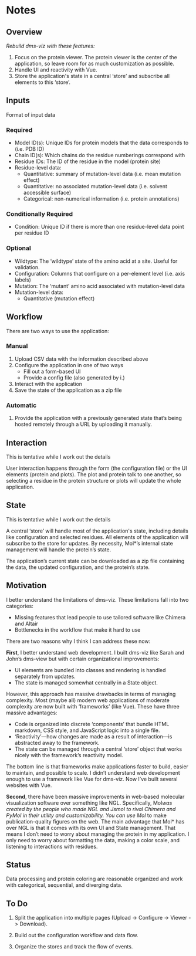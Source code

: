 # Notes

## Overview

_Rebuild dms-viz with these features:_

1. Focus on the protein viewer. The protein viewer is the center of the application, so leave room for as much customization as possible.
2. Handle UI and reactivity with Vue.
3. Store the application's state in a central ‘store’ and subscribe all elements to this ‘store’.

## Inputs

Format of input data

### Required

- Model ID(s): Unique IDs for protein models that the data corresponds to (i.e. PDB ID)
- Chain ID(s): Which chains do the residue numberings correspond with
- Residue IDs: The ID of the residue in the model (protein site)
- Residue-level data:
  - Quantitative: summary of mutation-level data (i.e. mean mutation effect)
  - Quantitative: no associated mutation-level data (i.e. solvent accessible surface)
  - Categorical: non-numerical information (i.e. protein annotations)

### Conditionally Required

- Condition: Unique ID if there is more than one residue-level data point per residue ID

### Optional

- Wildtype: The ‘wildtype’ state of the amino acid at a site. Useful for validation.
- Configuration: Columns that configure on a per-element level (i.e. axis labels)
- Mutation: The ‘mutant’ amino acid associated with mutation-level data
- Mutation-level data:
  - Quantitative (mutation effect)

## Workflow

There are two ways to use the application:

### Manual

1. Upload CSV data with the information described above
2. Configure the application in one of two ways
   - Fill out a form-based UI
   - Provide a config file (also generated by i.)
3. Interact with the application
4. Save the state of the application as a zip file

### Automatic

1. Provide the application with a previously generated state that’s being hosted remotely through a URL by uploading it manually.

## Interaction

This is tentative while I work out the details

User interaction happens through the form (the configuration file) or the UI elements (protein and plots). The plot and protein talk to one another, so selecting a residue in the protein structure or plots will update the whole application.

## State

This is tentative while I work out the details

A central ‘store’ will handle most of the application's state, including details like configuration and selected residues. All elements of the application will subscribe to the store for updates. By necessity, Mol\*’s internal state management will handle the protein’s state.

The application’s current state can be downloaded as a zip file containing the data, the updated configuration, and the protein’s state.

## Motivation

I better understand the limitations of dms-viz. These limitations fall into two categories:

- Missing features that lead people to use tailored software like Chimera and Altair
- Bottlenecks in the workflow that make it hard to use

There are two reasons why I think I can address these now:

**First**, I better understand web development. I built dms-viz like Sarah and John’s dms-view but with certain organizational improvements:

- UI elements are bundled into classes and rendering is handled separately from updates.
- The state is managed somewhat centrally in a State object.

However, this approach has massive drawbacks in terms of managing complexity. Most (maybe all) modern web applications of moderate complexity are now built with ‘frameworks’ (like Vue). These have three massive advantages:

- Code is organized into discrete ‘components’ that bundle HTML markdown, CSS style, and JavaScript logic into a single file.
- ‘Reactivity’—how changes are made as a result of interaction—is abstracted away to the framework.
- The state can be managed through a central ‘store’ object that works nicely with the framework’s reactivity model.

The bottom line is that frameworks make applications faster to build, easier to maintain, and possible to scale. I didn’t understand web development enough to use a framework like Vue for dms-viz. Now I’ve built several websites with Vue.

**Second**, there have been massive improvements in web-based molecular visualization software over something like NGL. Specifically, Mol*was created by the people who made NGL and Jsmol to rival Chimera and PyMol in their utility and customizability. You can use Mol* to make publication-quality figures on the web. The main advantage that Mol\* has over NGL is that it comes with its own UI and State management. That means I don’t need to worry about managing the protein in my application. I only need to worry about formatting the data, making a color scale, and listening to interactions with residues.

## Status

Data processing and protein coloring are reasonable organized and work with categorical, sequential, and diverging data.

## To Do

1. Split the application into multiple pages (Upload -> Configure -> Viewer -> Download).

2. Build out the configuration workflow and data flow.

3. Organize the stores and track the flow of events.
